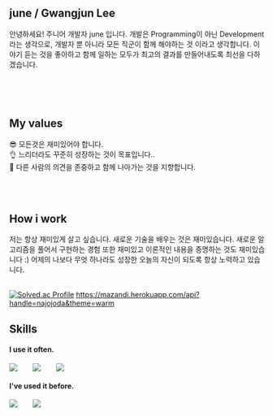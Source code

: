 
## june / Gwangjun Lee
안녕하세요! 주니어 개발자 june 입니다. 개발은 Programming이 아닌 Development라는 생각으로, 개발자 뿐 아니라 모든 직군이 함께 해야하는 것 이라고 생각합니다.
이야기 듣는 것을 좋아하고 함께 일하는 모두가 최고의 결과를 만들어내도록 최선을 다하겠습니다.

<br />
<br />
<br />

## My values
😎 모든것은 재미있어야 합니다.<br />
👌 느리더라도 꾸준히 성장하는 것이 목표입니다..<br />
🦻 다른 사람의 의견을 존중하고 함께 나아가는 것을 지향합니다.<br />
<br />
<br />
<br />

## How i work
저는 항상 재미있게 살고 싶습니다. 새로운 기술을 배우는 것은 재미있습니다. 새로운 알고리즘을 풀어서 구현하는 경험 또한 재미있고 이론적인 내용을 증명하는 것도 재미있습니다 :) 
어제의 나보다 무엇 하나라도 성장한 오늘의 자신이 되도록 항상 노력하고 있습니다.
<br />
<br />

[![Solved.ac Profile](http://mazassumnida.wtf/api/v2/generate_badge?boj=najojoda)](https://solved.ac/najojoda/)
https://mazandi.herokuapp.com/api?handle=najojoda&theme=warm
<br />

## Skills
#### I use it often.
<div style="display:flex;gap:30px;flex-wrap:wrap;">
  <img src="https://img.shields.io/badge/c++-00599C?style=for-the-badge&logo=c%2B%2B&logoColor=white"/>
  <img src="https://img.shields.io/badge/Fortran-734F96?style=for-the-badge&logo=fortran&logoColor=black">
  <img src="https://img.shields.io/badge/js-F7DF1E?style=for-the-badge&logo=javascript&logoColor=black">
  <!-- <img src="https://img.shields.io/badge/express-000000?style=for-the-badge&logo=express&logoColor=white">
  <img src="https://img.shields.io/badge/nestjs-E0234E?style=for-the-badge&logo=nestjs&logoColor=white">
  <img src="https://img.shields.io/badge/react-61DAFB?style=for-the-badge&logo=react&logoColor=black">
  <img src="https://img.shields.io/badge/MySQL-4479A1?style=for-the-badge&logo=mysql&logoColor=white">
  <img src="https://img.shields.io/badge/Babel-F9DC3E?style=for-the-badge&logo=Babel&logoColor=black">
  <img src="https://img.shields.io/badge/Webpack-8DD6F9?style=for-the-badge&logo=Webpack&logoColor=black"> -->
</div>

<!--[![Top Langs](https://github-readme-stats.vercel.app/api/top-langs/?username=availrum)](https://github.com/availrum/github-readme-stats)-->

#### I've used it before.
<div style="display:flex;gap:30px;flex-wrap:wrap;">
  <img src="https://img.shields.io/badge/Python-3776AB?style=for-the-badge&logo=python&logoColor=white">
  <img src="https://img.shields.io/badge/unity-FFFFFF?style=for-the-badge&logo=unity&logoColor=black">
  <!--<img src="https://img.shields.io/badge/Kotlin-7F52FF?style=for-the-badge&logo=Kotlin&logoColor=white">
  <img src="https://img.shields.io/badge/Swift-F05138?style=for-the-badge&logo=Swift&logoColor=white">
  <img src="https://img.shields.io/badge/Docker-2496ED?style=for-the-badge&logo=Docker&logoColor=white">
  <img src="https://img.shields.io/badge/Kubernetes-326CE5?style=for-the-badge&logo=Kubernetes&logoColor=white">
  <img src="https://img.shields.io/badge/Jenkins-D24939?style=for-the-badge&logo=Jenkins&logoColor=white">
  <img src="https://img.shields.io/badge/Elasticsearch-005571?style=for-the-badge&logo=Elasticsearch&logoColor=white">
  <img src="https://img.shields.io/badge/Logstash-005571?style=for-the-badge&logo=Logstash&logoColor=white">
  <img src="https://img.shields.io/badge/kibana-005571?style=for-the-badge&logo=Kibana&logoColor=white">
  <img src="https://img.shields.io/badge/AWS-232F3E?style=for-the-badge&logo=amazonaws&logoColor=white"> -->
</div>
<br />
<br />
<br />
